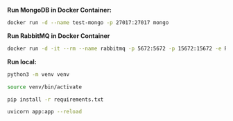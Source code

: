 **Run MongoDB in Docker Container:**

```sh
docker run -d --name test-mongo -p 27017:27017 mongo
```

**Run RabbitMQ in Docker Container**
```sh
docker run -d -it --rm --name rabbitmq -p 5672:5672 -p 15672:15672 -e RABBITMQ_DEFAULT_USER=user -e RABBITMQ_DEFAULT_PASS=password rabbitmq:3.11-management
```

**Run local:**

```sh
python3 -m venv venv
```

```sh
source venv/bin/activate
```

```sh
pip install -r requirements.txt
```

```sh
uvicorn app:app --reload
```